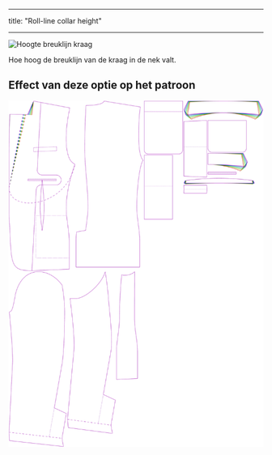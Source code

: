 - - -
title: "Roll-line collar height"
- - -

![Hoogte breuklijn kraag](rolllinecollarheight.svg)

Hoe hoog de breuklijn van de kraag in de nek valt.

## Effect van deze optie op het patroon

![Deze afbeelding toont het effect van deze optie door meerdere varianten die een andere waarde hebben voor deze optie te vervangen](jaeger_rolllinecollarheight_sample.svg "Effect of this option on the pattern")

